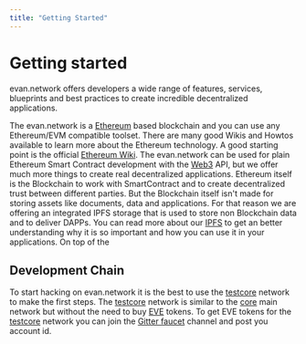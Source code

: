 ```yaml
---
title: "Getting Started"
---
```

# Getting started

evan.network offers developers a wide range of features, services, blueprints and best practices to create incredible decentralized applications.

The evan.network is a [Ethereum](https://ethereum.org/) based blockchain and you can use any Ethereum/EVM compatible toolset. There are many good Wikis and Howtos available to learn more about the Ethereum technology. A good starting point is the official [Ethereum Wiki](https://github.com/ethereum/wiki/wiki).
The evan.network can be used for plain Ethereum Smart Contract development with the [Web3](/dev/web3) API, but we offer much more things to create real decentralized applications. Ethereum itself is the Blockchain to work with SmartContract and to create decentralized trust between different parties. But the Blockchain itself isn't made for storing assets like documents, data and applications. For that reason we are offering an integrated IPFS storage that is used to store non Blockchain data and to deliver DAPPs. You can read more about our [IPFS](/dev/ipfs) to get an better understanding why it is so important and how you can use it in your applications.
On top of the

## Development Chain

To start hacking on evan.network it is the best to use the [testcore](/docs/urls) network to make the first steps. The [testcore](/docs/urls) network is similar to the [core](/docs/urls) main network but without the need to buy [EVE](/docs/eve) tokens. To get EVE tokens for the [testcore](/docs/urls) network you can join the [Gitter faucet](https://gitter.im/evannetwork/faucet) channel and post you account id.
